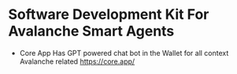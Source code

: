# Software Development Kit For Avalanche Smart Agents

- Core App Has GPT powered chat bot in the Wallet for all context Avalanche related https://core.app/
